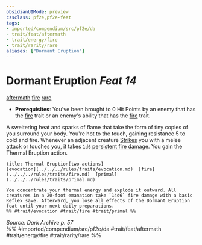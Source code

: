 ```yaml
---
obsidianUIMode: preview
cssclass: pf2e,pf2e-feat
tags:
- imported/compendium/src/pf2e/da
- trait/feat/aftermath
- trait/energy/fire
- trait/rarity/rare
aliases: ["Dormant Eruption"]
---
```

# Dormant Eruption  *Feat 14*  
[aftermath](aftermath-da.md)  [fire](fire.md)  [rare](rare.md)  

- **Prerequisites**: You've been brought to 0 Hit Points by an enemy that has the [fire](fire.md) trait or an enemy's ability that has the [fire](fire.md) trait.

A sweltering heat and sparks of flame that take the form of tiny copies of you surround your body. You're hot to the touch, gaining resistance 5 to cold and fire. Whenever an adjacent creature [Strikes](strike.md) you with a melee attack or touches you, it takes `1d6` [persistent fire damage](conditions.md#Persistent%20Damage). You gain the Thermal Eruption action.

```ad-embed-ability
title: Thermal Eruption[two-actions]
[evocation](../../../rules/traits/evocation.md)  [fire](../../../rules/traits/fire.md)  [primal](../../../rules/traits/primal.md)  

You concentrate your thermal energy and explode it outward. All creatures in a 20-foot emanation take `14d6` fire damage with a basic Reflex save. Afterward, you lose all effects of the Dormant Eruption feat until your next daily preparations.  
%% #trait/evocation #trait/fire #trait/primal %%
```

*Source: Dark Archive p. 57*  
%% #imported/compendium/src/pf2e/da #trait/feat/aftermath #trait/energy/fire #trait/rarity/rare %%

